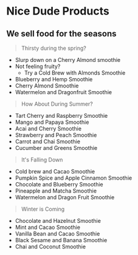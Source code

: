 # Nice Dude Products

## We sell food for the seasons

>Thirsty during the spring?

- Slurp down on a Cherry Almond smoothie
- Not feeling fruity?
  - Try a Cold Brew with Almonds Smoothie
- Blueberry and Hemp Smoothie
- Cherry Almond Smoothie
- Watermelon and Dragonfruit Smoothie

>How About During Summer?

- Tart Cherry and Raspberry Smoothie
- Mango and Papaya Smoothie
- Acai and Cherry Smoothie
- Strawberry and Peach Smoothie
- Carrot and Chai Smoothie
- Cucumber and Greens Smoothie

>It's Falling Down

- Cold brew and Cacao Smoothie
- Pumpkin Spice and Apple Cinnamon Smoothie
- Chocolate and Blueberry Smoothie
- Pineapple and Matcha Smoothie
- Watermelon and Dragon Fruit Smoothie

>Winter is Coming

- Chocolate and Hazelnut Smoothie
- Mint and Cacao Smoothie
- Vanilla Bean and Cacao Smoothie
- Black Sesame and Banana Smoothie
- Chai and Coconut Smoothie
